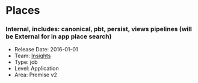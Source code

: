 # Places
### Internal, includes: canonical, pbt, persist, views pipelines (will be External for in app place search)
* Release Date: 2016-01-01
* Team: [Insights](../teams/insights.md)
* Type: job
* Level: Application
* Area: Premise v2
